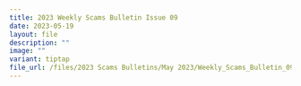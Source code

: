 ```yaml
---
title: 2023 Weekly Scams Bulletin Issue 09
date: 2023-05-19
layout: file
description: ""
image: ""
variant: tiptap
file_url: /files/2023 Scams Bulletins/May 2023/Weekly_Scams_Bulletin_09.pdf
---
```

